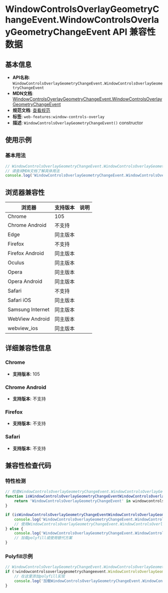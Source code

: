 # WindowControlsOverlayGeometryChangeEvent.WindowControlsOverlayGeometryChangeEvent API 兼容性数据

## 基本信息

- **API名称**: `WindowControlsOverlayGeometryChangeEvent.WindowControlsOverlayGeometryChangeEvent`
- **MDN文档**: [WindowControlsOverlayGeometryChangeEvent.WindowControlsOverlayGeometryChangeEvent](https://developer.mozilla.org/docs/Web/API/WindowControlsOverlayGeometryChangeEvent/WindowControlsOverlayGeometryChangeEvent)
- **规范文档**: [查看规范](https://wicg.github.io/window-controls-overlay/#windowcontrolsoverlay-interface)
- **标签**: `web-features:window-controls-overlay`
- **描述**: `WindowControlsOverlayGeometryChangeEvent()` constructor

## 使用示例

### 基本用法

```javascript
// WindowControlsOverlayGeometryChangeEvent.WindowControlsOverlayGeometryChangeEvent 使用示例
// 请查阅MDN文档了解具体用法
console.log('WindowControlsOverlayGeometryChangeEvent.WindowControlsOverlayGeometryChangeEvent API');
```

## 浏览器兼容性

| 浏览器 | 支持版本 | 说明 |
|--------|----------|------|
| Chrome | 105 |  |
| Chrome Android | 不支持 |  |
| Edge | 同主版本 |  |
| Firefox | 不支持 |  |
| Firefox Android | 同主版本 |  |
| Oculus | 同主版本 |  |
| Opera | 同主版本 |  |
| Opera Android | 同主版本 |  |
| Safari | 不支持 |  |
| Safari iOS | 同主版本 |  |
| Samsung Internet | 同主版本 |  |
| WebView Android | 同主版本 |  |
| webview_ios | 同主版本 |  |

## 详细兼容性信息

### Chrome

- **支持版本**: 105

### Chrome Android

- **支持版本**: 不支持

### Firefox

- **支持版本**: 不支持

### Safari

- **支持版本**: 不支持

## 兼容性检查代码

### 特性检测

```javascript
// 检查WindowControlsOverlayGeometryChangeEvent.WindowControlsOverlayGeometryChangeEvent是否支持
function isWindowControlsOverlayGeometryChangeEventWindowControlsOverlayGeometryChangeEventSupported() {
    return 'WindowControlsOverlayGeometryChangeEvent' in windowcontrolsoverlaygeometrychangeevent && typeof windowcontrolsoverlaygeometrychangeevent.WindowControlsOverlayGeometryChangeEvent === 'function';
}

if (isWindowControlsOverlayGeometryChangeEventWindowControlsOverlayGeometryChangeEventSupported()) {
    console.log('WindowControlsOverlayGeometryChangeEvent.WindowControlsOverlayGeometryChangeEvent 支持');
    // 使用WindowControlsOverlayGeometryChangeEvent.WindowControlsOverlayGeometryChangeEvent
} else {
    console.log('WindowControlsOverlayGeometryChangeEvent.WindowControlsOverlayGeometryChangeEvent 不支持，需要polyfill');
    // 加载polyfill或使用替代方案
}
```

### Polyfill示例

```javascript
// WindowControlsOverlayGeometryChangeEvent.WindowControlsOverlayGeometryChangeEvent polyfill
if (!windowcontrolsoverlaygeometrychangeevent.WindowControlsOverlayGeometryChangeEvent) {
    // 在这里添加polyfill实现
    console.log('加载WindowControlsOverlayGeometryChangeEvent.WindowControlsOverlayGeometryChangeEvent polyfill');
}
```

